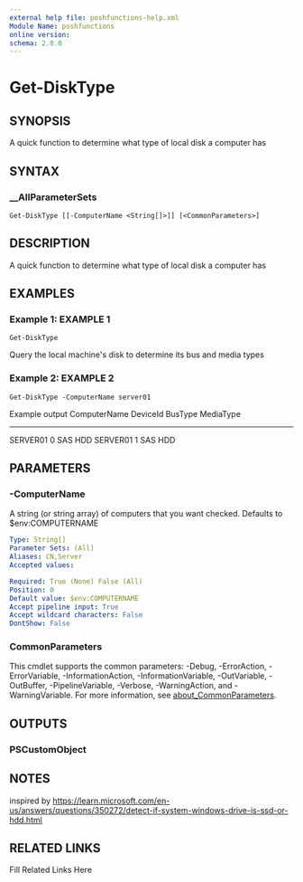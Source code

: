 ```yaml
---
external help file: poshfunctions-help.xml
Module Name: poshfunctions
online version: 
schema: 2.0.0
---
```


# Get-DiskType

## SYNOPSIS

A quick function to determine what type of local disk a computer has

## SYNTAX

### __AllParameterSets

```
Get-DiskType [[-ComputerName <String[]>]] [<CommonParameters>]
```

## DESCRIPTION

A quick function to determine what type of local disk a computer has


## EXAMPLES

### Example 1: EXAMPLE 1

```
Get-DiskType
```

Query the local machine's disk to determine its bus and media types





### Example 2: EXAMPLE 2

```
Get-DiskType -ComputerName server01
```

Example output
ComputerName DeviceId BusType MediaType
------------ -------- ------- ---------
SERVER01     0        SAS     HDD
SERVER01     1        SAS     HDD






## PARAMETERS

### -ComputerName

A string (or string array) of computers that you want checked.
Defaults to $env:COMPUTERNAME

```yaml
Type: String[]
Parameter Sets: (All)
Aliases: CN,Server
Accepted values: 

Required: True (None) False (All)
Position: 0
Default value: $env:COMPUTERNAME
Accept pipeline input: True
Accept wildcard characters: False
DontShow: False
```


### CommonParameters

This cmdlet supports the common parameters: -Debug, -ErrorAction, -ErrorVariable, -InformationAction, -InformationVariable, -OutVariable, -OutBuffer, -PipelineVariable, -Verbose, -WarningAction, and -WarningVariable. For more information, see [about_CommonParameters](http://go.microsoft.com/fwlink/?LinkID=113216).

## OUTPUTS

### PSCustomObject


## NOTES

inspired by https://learn.microsoft.com/en-us/answers/questions/350272/detect-if-system-windows-drive-is-ssd-or-hdd.html


## RELATED LINKS

Fill Related Links Here

